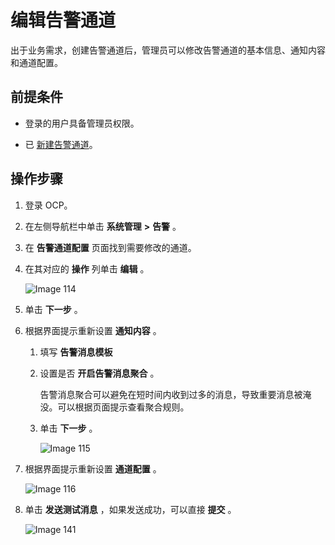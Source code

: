 编辑告警通道
===========================

出于业务需求，创建告警通道后，管理员可以修改告警通道的基本信息、通知内容和通道配置。

前提条件
-------------------------

* 登录的用户具备管理员权限。

* 已 [新建告警通道](8.create-alarm-channel-1.md)。

操作步骤
-------------------------

1. 登录 OCP。

2. 在左侧导航栏中单击 **系统管理** **\>** **告警** 。

3. 在 **告警通道配置** 页面找到需要修改的通道。

4. 在其对应的 **操作** 列单击 **编辑** 。

   ![Image 114](https://help-static-aliyun-doc.aliyuncs.com/assets/img/zh-CN/3981299461/p430105.png)

5. 单击 **下一步** 。

6. 根据界面提示重新设置 **通知内容** 。

   1. 填写 **告警消息模板**

   2. 设置是否 **开启告警消息聚合** 。

      告警消息聚合可以避免在短时间内收到过多的消息，导致重要消息被淹没。可以根据页面提示查看聚合规则。

   3. 单击 **下一步** 。

      ![Image 115](https://help-static-aliyun-doc.aliyuncs.com/assets/img/zh-CN/3981299461/p430110.png)

7. 根据界面提示重新设置 **通道配置** 。

   ![Image 116](https://help-static-aliyun-doc.aliyuncs.com/assets/img/zh-CN/3981299461/p430114.png)

8. 单击 **发送测试消息** ，如果发送成功，可以直接 **提交** 。

   ![Image 141](https://help-static-aliyun-doc.aliyuncs.com/assets/img/zh-CN/0806929461/p426646.png)
